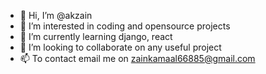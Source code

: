 - 👋 Hi, I’m @akzain
- 👀 I’m interested in coding and opensource projects
- 🌱 I’m currently learning django, react
- 💞️ I’m looking to collaborate on any useful project
- 📫 To contact email me on zainkamaal66885@gmail.com

<!---
akzain/akzain is a ✨ special ✨ repository because its `README.md` (this file) appears on your GitHub profile.
You can click the Preview link to take a look at your changes.
--->
